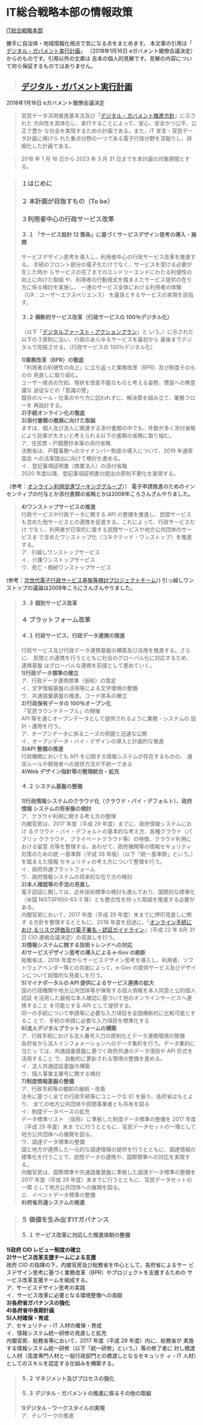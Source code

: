 # IT総合戦略本部の情報政策
[IT総合戦略本部][1b67e668]

勝手に自治体・地域情報化視点で気になる点をまとめます。
本文章の引用は「 [デジタル・ガバメント実行計画][414d7e0a]」
（2018年1月16日 eガバメント閣僚会議決定）からのものです。引用以外の文章は
吉本の個人的見解です。見解の内容について何ら保証するものではありません。




>## [デジタル・ガバメント実行計画][414d7e0a]
2018年1月16日 eガバメント閣僚会議決定

>官民データ活用推進基本法及び「[デジタル・ガバメント推進方針][cd6d7d83]」に示された
方向性を具体化し、実行することによって、安心、安全かつ公平、公正で豊か
な社会を実現するための計画である。また、IT 宣言・官民データ計画に掲げら
れた重点分野の一つである電子行政分野を深掘りし、詳細化した計画である。

>2018 年 1 月 16 日から 2023 年 3 月 31 日までを本計画の対象期間とする。

>### １はじめに
>### ２ 本計画が目指すもの（To be）
>### ３利用者中心の行政サービス改革
>#### ３.１ 「サービス設計 12 箇条」に基づくサービスデザイン思考の導入・展開
>サービスデザイン思考を導入し、利用者中心の行政サービス改革を推進する。
手続のフロント部分の電子化だけでなく、サービスを受ける必要が生じた時か
らサービスの完了までのエンドツーエンドにわたる利便性の向上に向けた取組
や、利用者の行動様式を踏まえたサービス提供の在り方に係る検討を実施し、
一連のサービス全体における利用者の体験（UX：ユーザーエクスペリエンス）
を最良とするサービスの実現を目指す。  
>#### ３.２ 横断的サービス改革（行政サービスの 100％デジタル化）
>（以下「[デジタルファースト・アクションプラン][0d9bd75d]」と
いう。）に示された以下の３原則に沿い、行政のあらゆるサービスを最初から
最後までデジタルで完結させる。（行政サービスの 100％デジタル化）
>
> **1)業務改革（BPR）の徹底**  
> 「利用者の利便性の向上」に立ち返った業務改革（BPR）及び制度そのものの
見直しに取り組む。  
ユーザー視点の欠如、現状を改変不能なものと考える姿勢、慣習への無意識な
追従などの「意識の壁」  
既存のルール・仕事のやり方に囚われずに、解決策を組み立て、業務フローを
再設計する。  
>**2)手続オンライン化の徹底**  
>**3)添付書類の撤廃に向けた取組**  
> まずは、個人及び法人に関連する添付書類の中でも、件数が多く添付省略
により効果が大きいと考えられる以下の書類の省略に取り組む。  
ア．住民票・戸籍謄抄本等の添付省略  
法務省は、戸籍事務へのマイナンバー制度の導入について、2019 年通常国会
への法案提出に向けて検討を進める。  
イ．登記事項証明書（商業法人）の添付省略  
2020 年度以降、登記事項証明書の提出の原則不要化を実現する。

（参考：[オンライン利用促進ワーキンググループ][ad8fe3d4]））
電子申請推進のためのインセンティブの付与とか添付書類の省略とかは2008年ころさんざんやりました。


>**4)ワンストップサービスの推進**  
行政サービスや行政データに関する API の整備を推進し、民間サービス
も含めた他サービスとの連携を促進する。これによって、行政サービスだけ
でなく、利用者が日常的に接する民間サービスや地方公共団体のサービスま
で含めたワンストップ化（コネクテッド・ワンストップ）を推進する。  
ア．引越しワンストップサービス  
イ．介護ワンストップサービス  
ウ．死亡・相続ワンストップサービス  


 (参考：[次世代電子行政サービス基盤等検討プロジェクトチーム][c2721c8d]）)
 引っ越しワンストップの議論は2008年ころにさんざんやりました。


>#### ３.３ 個別サービス改革
>### ４ プラットフォーム改革
>#### ４.１ 行政サービス、行政データ連携の推進
>行政サービス及び行政データ連携基盤の構築及び活用を推進する。さらに、
民間との連携を行うとともに社会のグローバル化に対応するため、連携基盤
はグローバルな連携を前提として進めていく。  
>**1)行政データ標準の確立**  
> ア．行政データ連携標準（仮称）の策定  
イ．文字情報基盤の活用等による文字環境の整備  
ウ．共通語彙基盤の推進、コード体系の確立  
>**2)行政保有データの 100％オープン化**  
> 「官民ラウンドテーブル」の開催  
> API 等を通じオープンデータとして提供されるように業務・システムの
設計・運用を行う。  
ア．オープンデータに係るニーズの把握と迅速な公開  
イ．オープンデータ・バイ・デザインの導入と計画的な推進  
>**3)API 整備の推進**  
行政機関においても API を公開する情報システムが存在するものの、
通信ルールや開発者への提供方法が不統一である  
>**4)Web デザイン指針等の整理統合・拡充**  
>
>#### ４.２ システム基盤の整備
>**1)行政情報システムのクラウド化（クラウド・バイ・デフォルト）、政府情報
システムの将来像の検討**  
ア．クラウド利用に関する考え方の整理  
内閣官房は、2017 年度（平成 29 年度）までに、政府情報システムにおけ
るクラウド・バイ・デフォルトの基本的な考え方、各種クラウド（パブリッ
ククラウド、プライベートクラウド等）の特徴、クラウド利用における留意
点等を整理する。あわせて、政府機関等の情報セキュリティ対策のための統
一基準群（平成 28 年版）（以下「統一基準群」という。）を踏まえた情報
セキュリティの考え方について整理を行う。  
>イ．政府共通プラットフォーム  
ウ．政府情報システムの将来的な在り方の検討  
**2)本人確認等の手法の見直し**  
電子認証に関しては、近年技術標準の検討も進んでおり、国際的な標準化
（米国 NISTSP800-63-3 等）とも整合性を持った取組を推進する必要が
ある。  
内閣官房において、2017 年度（平成 29 年度）末までに押印見直しに関す
る方針を整理するとともに、2018 年度を目途に、「[オンライン手続におけ
るリスク評価及び電子署名・認証ガイドライン][ca2c6f27]」（平成 22 年 8月 31 日
 CIO 連絡会議決定）の見直しを行う。  
 **3)情報システムに関する技術トレンドへの対応**  
 **4)サービスデザイン思考の導入による e-Gov の刷新**  
 総務省は、2018 年度からサービスデザイン思考を導入し、利用者、ソフ
トウェアベンダー等との共創によって、e-Gov の提供サービス及びデザイ
ンについて段階的な見直しを行う。  
**5)マイナポータルの API 提供によるサービス連携の拡大**  
国の行政機関や地方公共団体等が保有する個人情報を本人同意と公的個人認証
を活用した厳格な本人確認に基づいて他のオンラインサービスへ連携すること
を可能とする API として提供する。  
同一の手続について申請等に必要な入力項目を全国横断的に比較可能とするこ
とで、手続の申請に必要な入力項目を標準化する  
**6)法人デジタルプラットフォームの構築**  
ア．行政手続における法人番号入力の原則化とデータ連携環境の整備  
各府省から法人インフォメーションへのデータ集約を行う。データ集約に当たっ
ては、共通語彙基盤に基づく政府共通のデータ項目や API 形式を活用すること
で、自動的に更新される環境の整備を進める。  
イ．法人共通認証基盤の構築  
ウ．個人事業主番号に関する検討  
**7)制度情報基盤の整備**  
ア．行政手続等の棚卸の継続・改善  
法令に基づく全ての行政手続等にユニークな ID を振り、各府省はもとより、
全ての地方公共団体や民間事業者とも共有を図る  
イ．制度データベースの拡充  
データ標準リスト
（仮称）に準拠した制度データ標準の整備を 2017 年度（平成 29 年度）末ま
でに行うとともに、官民データセットの一環として地方公共団体への展開を図る。  
ウ．調達データ標準の整備  
国と地方が連携した一元的な調達情報の提供を行うとともに、調達情報の
標準化を行うことで、民間データの連携や、国際標準への対応を実現する。  
内閣官房は、国際標準や共通語彙基盤に準拠した調達データ標準の整備を
2017 年度（平成 29 年度）末までに行うとともに、官民データセットの一環
として地方公共団体への展開を図る。  
エ．イベントデータ標準の整備  
**8)府省共通システムの推進**

>### ５ 価値を生み出すITガバナンス
>#### ５.１ サービス改革に対応した推進体制の整備
**1)政府 CIO レビュー制度の確立**  
**2)サービス改革支援チームによる支援**  
政府 CIO の指揮の下、内閣官房及び総務省を中心として、各府省によるサー
ビスデザイン思考に基づく業務改革（BPR）やプロジェクトを支援するための
サービス改革支援チームを組成する。  
ア．サービスデザイン思考の実践  
イ．サービス改革に必要となる環境整備への貢献  
**3)各府省ガバナンスの強化**  
**4)各府省中長期計画**  
**5)人材確保・育成**  
ア．セキュリティ・IT 人材の確保・育成  
イ．情報システム統一研修の見直しと拡充  
内閣官房、総務省等において、2017 年度（平成 29 年度）内に、総務省が
実施する情報システム統一研修（以下「統一研修」という。）等の修了者に
対し橋渡し人材（高度専門人材と一般行政部門との橋渡しとなるセキュリテ
ィ・IT 人材）としてのスキルを認定する仕組みを構築する。  
>#### ５.２ マネジメント及びプロセスの強化
>#### ５.３ デジタル・ガバメントの推進に係るその他の取組
> **1)デジタル・ワークスタイルの実現**  
> ア．テレワークの推進  
> 



  [0d9bd75d]: http://www8.cao.go.jp/kisei-kaikaku/suishin/meeting/bukai/20170619/170619bukai03-2.pdf "デジタルファースト・アクションプラン"
  [414d7e0a]: https://www.kantei.go.jp/jp/singi/it2/cio/dai74/siryou1-2.pdf "デジタル・ガバメント実行計画"
  [1b67e668]: https://www.kantei.go.jp/jp/singi/it2/ "IT総合戦略本部"
  [c2721c8d]: https://www.kantei.go.jp/jp/singi/it2/nextg/index.html "次世代電子行政サービス基盤等検討プロジェクトチーム"
  [cd6d7d83]: https://www.kantei.go.jp/jp/singi/it2/kettei/pdf/20170530/suisinhosin.pdf "デジタル・ガバメント推進方針"
  [ca2c6f27]: https://www.kantei.go.jp/jp/singi/it2/guide/guide_line/guideline100831.pdf "オンライン手続におけるリスク評価及び電子署名・認証ガイドライン"
  [ad8fe3d4]: http://www.soumu.go.jp/main_sosiki/kenkyu/denshijichi_suisin/o_wg/index.html "オンライン利用促進ワーキンググループ"
